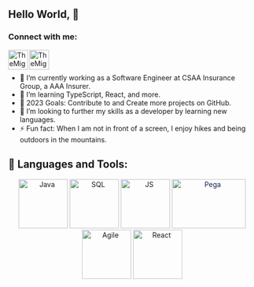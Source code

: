 ## Hello World, 👋
### Connect with me:
[<img align="left" alt="TheMightyCraig | LinkedIn" height="40px" width="40px" src="https://cdn.jsdelivr.net/npm/simple-icons@v3/icons/linkedin.svg" />][linkedin]
[<img align="left" alt="TheMightyCraig | Pluralsight" height="40px" width="40px" src="https://cdn.jsdelivr.net/npm/simple-icons@v3/icons/pluralsight.svg" />][pluralsight]

<br />
<br/>


- 🔭 I’m currently working as a Software Engineer at CSAA Insurance Group, a AAA Insurer.
- 🌱 I’m learning TypeScript, React, and more.
- 🥅 2023 Goals: Contribute to and Create more projects on GitHub.
- 👯 I’m looking to further my skills as a developer by learning new languages.
- ⚡ Fun fact: When I am not in front of a screen, I enjoy hikes and being outdoors in the mountains.




## 🧰 Languages and Tools:
<p align="center">  
 <img src="https://cdn.jsdelivr.net/npm/programming-languages-logos/src/java/java.png" alt="Java" title="Java"  height="100">
 <img src="https://cdn-icons-png.flaticon.com/128/4248/4248443.png" data-src="https://cdn-icons-png.flaticon.com/128/4248/4248443.png" alt="SQL " title="SQL" width="100" height="100" class="lzy lazyload--done" srcset="https://cdn-icons-png.flaticon.com/128/4248/4248443.png 4x">
 <img src="https://cdn.jsdelivr.net/npm/programming-languages-logos/src/javascript/javascript.png" alt="JS" title="JS" height="100">
 <img class="mimg" style="color: rgb(16, 34, 79);" height="100" width="150" src="https://th.bing.com/th/id/OIP.S71_oA3zpscO-Wsp8AKeJAHaDh?w=340&amp;h=166&amp;c=7&amp;r=0&amp;o=5&amp;pid=1.7" alt="Pega" title="Pega" data-thhnrepbd="1" data-bm="43">
 <!--- <img src="https://cdn.jsdelivr.net/npm/programming-languages-logos/src/html/html.png" height="100"> ---->
 <img src="https://cdn-icons-png.flaticon.com/128/3967/3967015.png" data-src="https://cdn-icons-png.flaticon.com/128/3967/3967015.png" alt="Agile " title="Agile " width="100" height="100" class="lzy lazyload--done" srcset="https://cdn-icons-png.flaticon.com/128/3967/3967015.png 4x">
 
 <!---CURRENTLY LEARNING THESE LANGUAGES--->
 <img src="https://cdn-icons-png.flaticon.com/128/1126/1126012.png" data-src="https://cdn-icons-png.flaticon.com/128/1126/1126012.png" alt="React" title="React" width="100" height="100" class="lzy lazyload--done" srcset="https://cdn-icons-png.flaticon.com/128/1126/1126012.png 4x"> 


 




[pluralsight]: https://app.pluralsight.com/profile/TheMightyCraig
[youtube]: https://www.youtube.com/channel/UCCnIYZl63t0yWPRST99OvNA
[linkedin]: https://www.linkedin.com/in/allen-craig-036693184/
